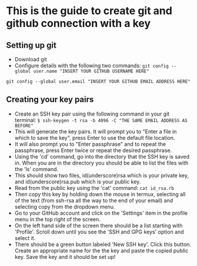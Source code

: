 # This is the guide to create git and github connection with a key
## Setting up git
- Download git
- Configure details with the following two commands:
```git config --global user.name "INSERT YOUR GITHUB USERNAME HERE"```

```git config --global user.email "INSERT YOUR GITHUB EMAIL ADDRESS HERE"```
## Creating your key pairs
- Create an SSH key pair using the following command in your git terminal:
```$ ssh-keygen -t rsa -b 4096 -C "THE SAME EMAIL ADDRESS AS BEFORE"```
- This will generate the key pairs. It will prompt you to "Enter a file in which to save the key", press Enter to use the default file location.
- It will also prompt you to "Enter passphrase" and to repeat the passphrase, press Enter twice or repeat the desired passphrase.
- Using the 'cd' command, go into the directory that the SSH key is saved in. When you are in the directory you should be able to list the files with the 'ls' command.
- This should show two files, id(underscore)rsa which is your private key, and id(underscore)rsa.pub which is your public key.
- Read from the public key using the 'cat' command:
```cat id_rsa.rb```
- Then copy this key by holding down the mouse in termux, selecting all of the text (from ssh-rsa all the way to the end of your email) and selecting copy from the dropdown menu.
- Go to your GitHub account and click on the 'Settings' item in the profile menu in the top right of the screen. 
- On the left hand side of the screen there should be a list starting with 'Profile'. Scroll down until you see the 'SSH and GPG keys' option and select it. 
- There should be a green button labeled 'New SSH key'. Click this button. Create an appropriate name for the the key and paste the copied public key. Save the key and it should be set up!
